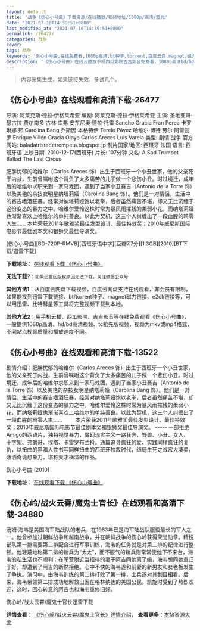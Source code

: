 ```yaml
---
layout: default
title: '战争《伤心小号曲》下载资源/在线播放/视频地址/1080p/高清/蓝光'
date: "2021-07-10T14:39:51+0800"
last_modified_at: "2021-07-10T14:39:51+0800"
permalink: /26477/
categories: 战争
cover:
tags: 战争
keywords: '伤心小号曲,在线免费看,1080p高清,bt种子,torrent,百度云盘,magnet,磁力链,迅雷下载资源'
description: '《伤心小号曲》在线云播放手机西瓜影院吉吉影音免费看，1080p高清bd/hd未删减完整版和tc抢先枪版，mkv/mp4格式，附带bt/torrent种子、magnet/磁力链、百度云盘、网盘资源迅雷下载链接'
---
```


>内容采集生成，如果链接失效，多试几个。


## 《伤心小号曲》在线观看和高清下载-26477

导演: 阿莱克斯·德拉·伊格莱希亚 编剧: 阿莱克斯·德拉·伊格莱希亚 主演: 圣地亚哥·瑟古拉 费尔南多·古林·库弗 安东尼奥·德拉·托雷 Sancho Gracia Fran Perea 卡罗琳娜·邦 Carolina Bang 乔斯因·本格特伊 Terele Pávez 哈维尔·博特 劳尔·阿雷瓦罗 Enrique Villén Gracia Olayo Carlos Areces Luis Varela 类型: 剧情 战争 官方网站: baladatristedetrompeta.blogspot.jp 制片国家/地区: 西班牙 法国 语言: 西班牙语 上映日期: 2010-12-17(西班牙) 片长: 107分钟 又名: A Sad Trumpet Ballad The Last Circus

肥胖忧郁的哈维尔（Carlos Areces 饰）出生于西班牙一个小丑世家，他的父亲死于内战，生前曾嘱咐这个背负了太多痛苦的儿子做一个悲伤小丑。时过境迁，成年后的哈维尔求职来到一家马戏团，遇到了当家小丑赛吉（Antonio de la Torre 饰）以及美艳的杂技女明星纳塔莉娅（Carolina Bang 饰）。他们是一对情侣，生活中的赛吉嗜酒狂暴，经常对纳塔莉娅饱以老拳，后者虽然痛苦不堪，却又无比沉缅于这份变态的暴力之中。哈维尔爱怜这株时常为暴风雨摧残的柔弱小花，而纳塔莉娅也渐渐喜欢上哈维尔的单纯善良。以此为契机，这三个人纠缠出了一段血腥的畸零人生…… 本片荣获2011年歌雅奖最佳发型设计、最佳特效奖；2010年威尼斯国际电影节最佳剧本奖和银狮奖最佳导演奖。


[伤心小号曲][BD-720P-RMVB][西班牙语中字][豆瓣7.7分][1.3GB][2010][BT下载/迅雷下载]

**下载地址**： [在线观看下载 《伤心小号曲》](https://www.btdx8.com/torrent/a_sad_trumpet_ballad_2010.html) 


**无法下载?**：`如果迅雷因版权原因无法下载，关注微信公众号 `

**其他方法1**：从百度云网盘下载视频，百度云网盘支持在线观看，非会员有限制，如果能找到迅雷下载链接、bt/torrent种子、magnet磁力链接、e2dk链接等，可以用迅雷、比特彗星等工具将完整视频下载到本地。

**其他方法2**：用手机云播、西瓜影院、吉吉影音等在线免费观看《伤心小号曲》，一般提供1080p高清、hd/bd高清视频、tc抢先版视频，视频为mkv或mp4格式，不同站点视频质量和播放速度不同。


## 《伤心小号曲》在线观看和高清下载-13522

剧情介绍：肥胖忧郁的哈维尔（Carlos Areces 饰）出生于西班牙一个小丑世家，他的父亲死于内战，生前曾嘱咐这个背负了太多痛苦的儿子做一个悲伤小丑。时过境迁，成年后的哈维尔求职来到一家马戏团，遇到了当家小丑赛吉（Antonio de la Torre 饰）以及美艳的杂技女明星纳塔莉娅（Carolina Bang 饰）。他们是一对情侣，生活中的赛吉嗜酒狂暴，经常对纳塔莉娅饱以老拳，后者虽然痛苦不堪，却又无比沉缅于这份变态的暴力之中。哈维尔爱怜这株时常为暴风雨摧残的柔弱小花，而纳塔莉娅也渐渐喜欢上哈维尔的单纯善良。以此为契机，这三个人纠缠出了一段血腥的畸零人生……   　　本片荣获2011年歌雅奖最佳发型设计、最佳特效奖；2010年威尼斯国际电影节最佳剧本奖和银狮奖最佳导演奖。 ----- 一部拒绝Amigo的西语片，独特视觉暴力，魔幻现实主义一路狂奔，野兽、小丑、女人、十字架、弗朗哥、埃塔、卡雷罗布兰科。通篇追寻疯狂的爱、实践同样疯狂的复仇，以扭曲的黑暗人性书写同样扭曲的西班牙独裁时代，结局生死之战宏大凄美，泼洒奇诡想象力，堪称天才横溢的作品。


伤心小号曲 (2010)

**下载地址**： [在线观看下载 《伤心小号曲》](https://www.btbtdy.me/btdy/dy5746.html) 


## 《伤心岭/战火云霄/魔鬼士官长》在线观看和高清下载-34880

汤姆·海韦是美国海军陆战队的老兵，在1983年已是海军陆战队服役最长的军人之一。他曾参加过朝鲜战争和越南战争，并在朝鲜战争的伤心岭获得荣誉勋章。精锐部队第一排需要第二排配合进行军事训练，海韦的任务就是对第二排的纪律进行整顿。他轻蔑地称第二排的新兵为&ldquo;太太”，而不服气的新兵则常常使他下不来台，海韦的私生活也不顺利：在军营附近当招待的妻子阿吉同他离了婚，海韦想同她重归于好，却遭到了阿吉的断然拒绝。心中不快的海韦遂和前妻的新男友和女老板发生了争执。演习中，由海韦训练的第二排打败了第一排，士兵遂对其刮目相看。后来，海韦带领第二排成功地解救出困在格林纳达的美国公民，凯旋时受到了热烈欢迎，这时，回心转意的阿吉也和海韦重修旧好。


伤心岭/战火云霄/魔鬼士官长迅雷下载

**详情查看**： [《伤心岭/战火云霄/魔鬼士官长》详情介绍](/movie/34880/)， **查看更多**：[本站资源大全](/movie/t/all/)

